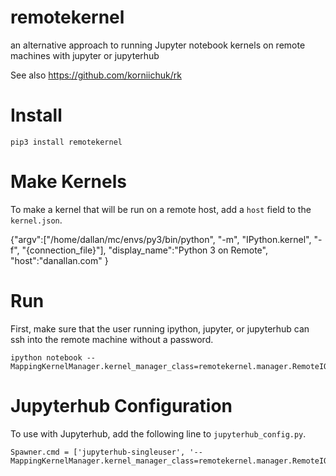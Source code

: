 remotekernel
============

an alternative approach to running Jupyter notebook kernels on remote machines
with jupyter or jupyterhub

See also https://github.com/korniichuk/rk

# Install

```
pip3 install remotekernel
```

# Make Kernels

To make a kernel that will be run on a remote host, add a `host` field to the `kernel.json`.

{"argv":["/home/dallan/mc/envs/py3/bin/python", "-m", "IPython.kernel", "-f", "{connection_file}"],
 "display_name":"Python 3 on Remote",
  "host":"danallan.com"
}

# Run

First, make sure that the user running ipython, jupyter, or jupyterhub can ssh
into the remote machine without a password.

```
ipython notebook --MappingKernelManager.kernel_manager_class=remotekernel.manager.RemoteIOLoopKernelManager
```

# Jupyterhub Configuration

To use with Jupyterhub, add the following line to `jupyterhub_config.py`.

```
Spawner.cmd = ['jupyterhub-singleuser', '--MappingKernelManager.kernel_manager_class=remotekernel.manager.RemoteIOLoopKernelManager']
```
